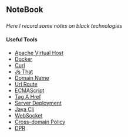 ## NoteBook
###

*Here l record some notes on black technologies*

#### Useful Tools
* [Apache Virtual Host](https://github.com/shinytang6/BookDemo/blob/master/NoteBook/virtual%20host.md)
* [Docker](https://github.com/shinytang6/BookDemo/blob/master/NoteBook/docker.md)
* [Curl](https://github.com/shinytang6/BookDemo/blob/master/NoteBook/curl.md)
* [Js That](https://github.com/shinytang6/BookDemo/blob/master/NoteBook/js%20that.md)
* [Domain Name](https://github.com/shinytang6/BookDemo/blob/master/NoteBook/domain%20name.md)
* [Url Route](https://github.com/shinytang6/BookDemo/blob/master/NoteBook/url%20route.md)
* [ECMAScript](https://github.com/shinytang6/BookDemo/blob/master/NoteBook/ecmascript.md)
* [Tag A Href](https://github.com/shinytang6/BookDemo/blob/master/NoteBook/tag%20a%20href.md)
* [Server Deployment](https://github.com/shinytang6/BookDemo/blob/master/NoteBook/server%20deployment.md)
* [Java Cli](https://github.com/shinytang6/BookDemo/blob/master/NoteBook/java%20cli.md)
* [WebSocket](https://github.com/shinytang6/BookDemo/blob/master/NoteBook/websocket.md)
* [Cross-domain Policy](https://github.com/shinytang6/BookDemo/blob/master/NoteBook/cross-domain%20policy.md)
* [DPR](https://github.com/shinytang6/BookDemo/blob/master/NoteBook/dpr.md)